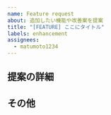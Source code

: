 ```yaml
---
name: Feature request
about: 追加したい機能や改善案を提案
title: "[FEATURE] ここにタイトル"
labels: enhancement
assignees:
  - matumoto1234
---
```


## 提案の詳細

## その他
